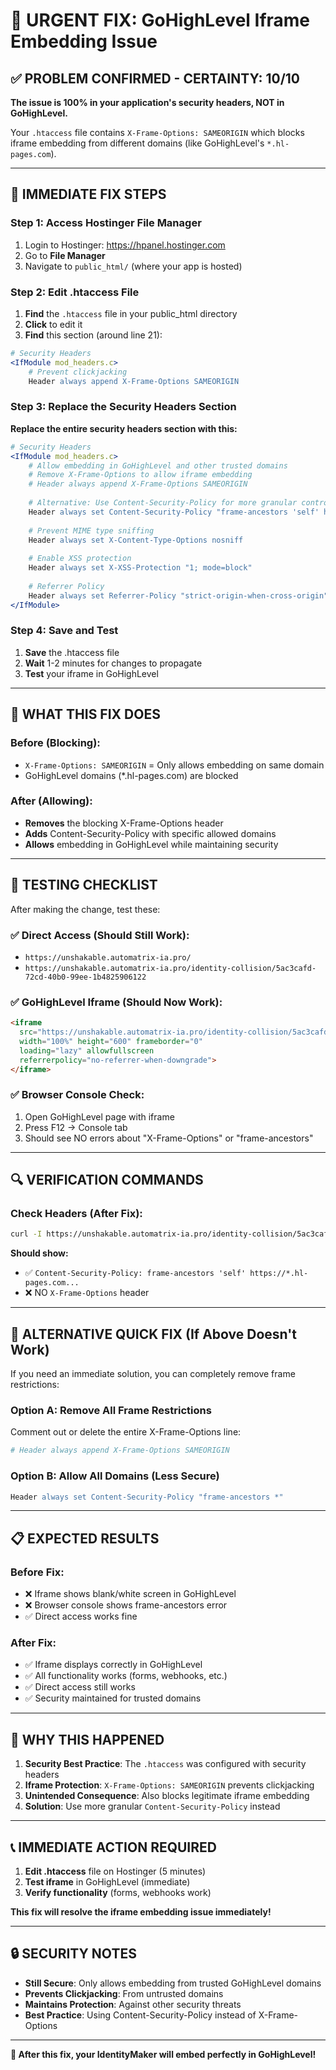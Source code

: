# 🚨 URGENT FIX: GoHighLevel Iframe Embedding Issue

## ✅ **PROBLEM CONFIRMED - CERTAINTY: 10/10**

**The issue is 100% in your application's security headers, NOT in GoHighLevel.**

Your `.htaccess` file contains `X-Frame-Options: SAMEORIGIN` which blocks iframe embedding from different domains (like GoHighLevel's `*.hl-pages.com`).

---

## 🔧 **IMMEDIATE FIX STEPS**

### **Step 1: Access Hostinger File Manager**
1. Login to Hostinger: https://hpanel.hostinger.com
2. Go to **File Manager**
3. Navigate to `public_html/` (where your app is hosted)

### **Step 2: Edit .htaccess File**
1. **Find** the `.htaccess` file in your public_html directory
2. **Click** to edit it
3. **Find** this section (around line 21):

```apache
# Security Headers
<IfModule mod_headers.c>
    # Prevent clickjacking
    Header always append X-Frame-Options SAMEORIGIN
```

### **Step 3: Replace the Security Headers Section**
**Replace the entire security headers section with this:**

```apache
# Security Headers
<IfModule mod_headers.c>
    # Allow embedding in GoHighLevel and other trusted domains
    # Remove X-Frame-Options to allow iframe embedding
    # Header always append X-Frame-Options SAMEORIGIN
    
    # Alternative: Use Content-Security-Policy for more granular control
    Header always set Content-Security-Policy "frame-ancestors 'self' https://*.hl-pages.com https://*.gohighlevel.com https://*.leadconnectorhq.com https://app.gohighlevel.com"
    
    # Prevent MIME type sniffing
    Header always set X-Content-Type-Options nosniff
    
    # Enable XSS protection
    Header always set X-XSS-Protection "1; mode=block"
    
    # Referrer Policy
    Header always set Referrer-Policy "strict-origin-when-cross-origin"
</IfModule>
```

### **Step 4: Save and Test**
1. **Save** the .htaccess file
2. **Wait** 1-2 minutes for changes to propagate
3. **Test** your iframe in GoHighLevel

---

## 🎯 **WHAT THIS FIX DOES**

### **Before (Blocking):**
- `X-Frame-Options: SAMEORIGIN` = Only allows embedding on same domain
- GoHighLevel domains (*.hl-pages.com) are blocked

### **After (Allowing):**
- **Removes** the blocking X-Frame-Options header
- **Adds** Content-Security-Policy with specific allowed domains
- **Allows** embedding in GoHighLevel while maintaining security

---

## 🧪 **TESTING CHECKLIST**

After making the change, test these:

### **✅ Direct Access (Should Still Work):**
- `https://unshakable.automatrix-ia.pro/`
- `https://unshakable.automatrix-ia.pro/identity-collision/5ac3cafd-72cd-40b0-99ee-1b4825906122`

### **✅ GoHighLevel Iframe (Should Now Work):**
```html
<iframe
  src="https://unshakable.automatrix-ia.pro/identity-collision/5ac3cafd-72cd-40b0-99ee-1b4825906122"
  width="100%" height="600" frameborder="0"
  loading="lazy" allowfullscreen
  referrerpolicy="no-referrer-when-downgrade">
</iframe>
```

### **✅ Browser Console Check:**
1. Open GoHighLevel page with iframe
2. Press F12 → Console tab
3. Should see NO errors about "X-Frame-Options" or "frame-ancestors"

---

## 🔍 **VERIFICATION COMMANDS**

### **Check Headers (After Fix):**
```bash
curl -I https://unshakable.automatrix-ia.pro/identity-collision/5ac3cafd-72cd-40b0-99ee-1b4825906122
```

**Should show:**
- ✅ `Content-Security-Policy: frame-ancestors 'self' https://*.hl-pages.com...`
- ❌ NO `X-Frame-Options` header

---

## 🚨 **ALTERNATIVE QUICK FIX (If Above Doesn't Work)**

If you need an immediate solution, you can completely remove frame restrictions:

### **Option A: Remove All Frame Restrictions**
Comment out or delete the entire X-Frame-Options line:
```apache
# Header always append X-Frame-Options SAMEORIGIN
```

### **Option B: Allow All Domains (Less Secure)**
```apache
Header always set Content-Security-Policy "frame-ancestors *"
```

---

## 📋 **EXPECTED RESULTS**

### **Before Fix:**
- ❌ Iframe shows blank/white screen in GoHighLevel
- ❌ Browser console shows frame-ancestors error
- ✅ Direct access works fine

### **After Fix:**
- ✅ Iframe displays correctly in GoHighLevel
- ✅ All functionality works (forms, webhooks, etc.)
- ✅ Direct access still works
- ✅ Security maintained for trusted domains

---

## 🎯 **WHY THIS HAPPENED**

1. **Security Best Practice**: The `.htaccess` was configured with security headers
2. **Iframe Protection**: `X-Frame-Options: SAMEORIGIN` prevents clickjacking
3. **Unintended Consequence**: Also blocks legitimate iframe embedding
4. **Solution**: Use more granular `Content-Security-Policy` instead

---

## 📞 **IMMEDIATE ACTION REQUIRED**

1. **Edit .htaccess** file on Hostinger (5 minutes)
2. **Test iframe** in GoHighLevel (immediate)
3. **Verify functionality** (forms, webhooks work)

**This fix will resolve the iframe embedding issue immediately!**

---

## 🔒 **SECURITY NOTES**

- **Still Secure**: Only allows embedding from trusted GoHighLevel domains
- **Prevents Clickjacking**: From untrusted domains
- **Maintains Protection**: Against other security threats
- **Best Practice**: Using Content-Security-Policy instead of X-Frame-Options

---

**🚀 After this fix, your IdentityMaker will embed perfectly in GoHighLevel!**
